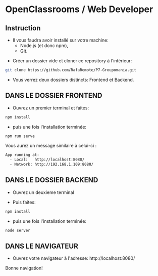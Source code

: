 # OpenClassrooms / Web Developer

## Instruction

* Il vous faudra avoir installé sur votre machine:
    * Node.js (et donc npm),
    * Git.

- Créer un dossier vide et cloner ce repository à l'intérieur:

```bash
git clone https://github.com/RafaRemote/P7-Groupomania.git
```

- Vous verrez deux dossiers distincts: Frontend et Backend.

## DANS LE DOSSIER FRONTEND

- Ouvrez un premier terminal et faites:

```bash 
npm install
```

- puis une fois l'installation terminée:

```bash
npm run serve
```

Vous aurez un message similaire à celui-ci :

```bash
App running at:
  - Local:   http://localhost:8080/ 
  - Network: http://192.168.1.109:8080/
  ```

## DANS LE DOSSIER BACKEND

- Ouvrez un deuxieme terminal 

- Puis faites:

```bash
npm install
```

- puis une fois l'installation terminée:

```bash
node server
```

## DANS LE NAVIGATEUR

- Ouvrez votre navigateur à l'adresse: http://localhost:8080/

Bonne navigation!
